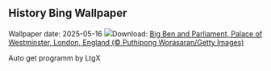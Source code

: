 ## History Bing Wallpaper
Wallpaper date: 2025-05-16
![](https://www.bing.com/th?id=OHR.LondonParliament_EN-CA6315282224_UHD.jpg&w=1000)Download: [Big Ben and Parliament, Palace of Westminster, London, England (© Puthipong Worasaran/Getty Images)](https://www.bing.com/th?id=OHR.LondonParliament_EN-CA6315282224_UHD.jpg)

Auto get programm by LtgX
